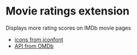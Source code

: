 # Movie ratings extension

Displays more rating scores on IMDb movie pages

- [icons from iconfont](https://www.iconfont.cn/user/detail?spm=a313x.7781069.0.d214f71f6&uid=8034654&nid=g2U9uS5S0y7c)
- [API from OMDb](https://www.omdbapi.com/)
